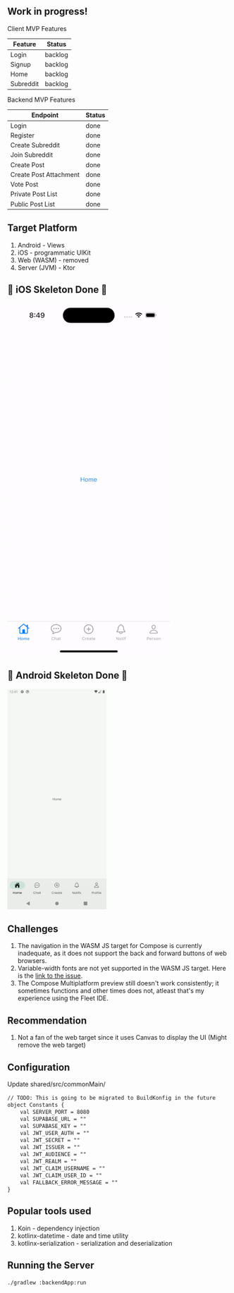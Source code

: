 ## Work in progress!

Client MVP Features

| Feature   | Status  |
|-----------|---------|
| Login     | backlog |
| Signup    | backlog |
| Home      | backlog |
| Subreddit | backlog |

Backend MVP Features

| Endpoint               | Status |
|------------------------|--------|
| Login                  | done   |
| Register               | done   |
| Create Subreddit       | done   |
| Join Subreddit         | done   |
| Create Post            | done   |
| Create Post Attachment | done   |
| Vote Post              | done   |
| Private Post List      | done   |
| Public Post List       | done   |

## Target Platform

1. Android - Views
2. iOS - programmatic UIKit
3. Web (WASM) - removed
4. Server (JVM) - Ktor

## :sparkling_heart: iOS Skeleton Done :sparkling_heart:
![ios-skeleton](./assets/ios-skeleton.gif)

## :sparkling_heart: Android Skeleton Done :sparkling_heart:
![android-skeleton](./assets/android-skeleton.gif)

## Challenges

1. The navigation in the WASM JS target for Compose is currently inadequate, as it does not support the back and forward
   buttons of web browsers.
2. Variable-width fonts are not yet supported in the WASM JS target. Here is
   the [link to the issue](https://youtrack.jetbrains.com/issue/CMP-4635/Wasm-Variable-fonts-are-displayed-as).
3. The Compose Multiplatform preview still doesn't work consistently; it sometimes functions and other times does not,
   atleast that's my experience using the Fleet IDE.

## Recommendation

1. Not a fan of the web target since it uses Canvas to display the UI (Might remove the web target)

## Configuration

Update shared/src/commonMain/

```
// TODO: This is going to be migrated to BuildKonfig in the future
object Constants {
    val SERVER_PORT = 8080
    val SUPABASE_URL = ""
    val SUPABASE_KEY = ""
    val JWT_USER_AUTH = ""
    val JWT_SECRET = ""
    val JWT_ISSUER = ""
    val JWT_AUDIENCE = ""
    val JWT_REALM = ""
    val JWT_CLAIM_USERNAME = ""
    val JWT_CLAIM_USER_ID = ""
    val FALLBACK_ERROR_MESSAGE = ""
}
```

## Popular tools used

1. Koin - dependency injection
2. kotlinx-datetime - date and time utility
3. kotlinx-serialization - serialization and deserialization

## Running the Server
```
./gradlew :backendApp:run
```
